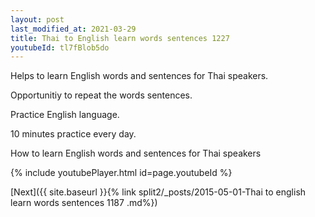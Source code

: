 ```yaml
---
layout: post
last_modified_at: 2021-03-29
title: Thai to English learn words sentences 1227 
youtubeId: tl7fBlob5do
---
```

 
 
Helps to learn English words and sentences for Thai speakers.

Opportunitiy to repeat the words sentences. 

Practice English language. 
 
10 minutes practice every day. 
 
How to learn English words and sentences for Thai speakers 
 
{% include youtubePlayer.html id=page.youtubeId %}
 
 
[Next]({{ site.baseurl }}{% link  split2/_posts/2015-05-01-Thai to english learn words sentences 1187 .md%})
 
